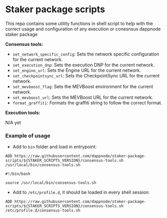 # Staker package scripts

This repo contains some utility functions in shell script to help with the correct usage and configuration of any execution or conesnsus dappnode staker package

**Consensus tools:**

- `set_network_specific_config`: Sets the network specific configuration for the current network.
- `set_execution_dnp`: Sets the execution DNP for the current network.
- `set_engine_url`: Sets the Engine URL for the current network.
- `set_checkpointsync_url`: Sets the CheckpointSync URL for the current network.
- `set_mevboost_flag`: Sets the MEVBoost environment for the current network.
- `set_mevboost_url`: Sets the MEVBoost URL for the current network.
- `format_graffiti`: Formats the graffiti string to follow the correct format.

**Execution tools:**

N/A yet

### Example of usage

- Add to `bin` folder and load in entrypoint:

```Docker
ADD https://raw.githubusercontent.com/dappnode/staker-package-scripts/${STAKER_SCRIPTS_VERSION}/consensus-tools.sh /usr/local/bin/consensus-tools.sh
```

```Shell
#!/bin/bash

source /usr/local/bin/consensus-tools.sh
```

- Add to `/etc/profile.d`, it should be loaded in every shell session:

```Docker
ADD https://raw.githubusercontent.com/dappnode/staker-package-scripts/${STAKER_SCRIPTS_VERSION}/consensus-tools.sh /etc/profile.d/consensus-tools.sh
```
